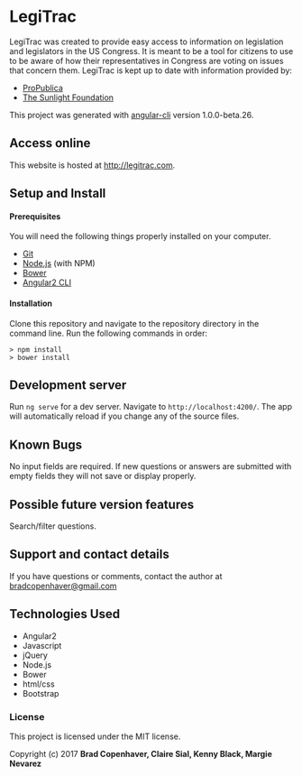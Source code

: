 # LegiTrac

LegiTrac was created to provide easy access to information on legislation and legislators in the US Congress. It is meant to be a tool for citizens to use to be aware of how their representatives in Congress are voting on issues that concern them. LegiTrac is kept up to date with information provided by:
* [ProPublica](https://www.propublica.org/datastore/api/propublica-congress-api)
* [The Sunlight Foundation](https://sunlightfoundation.com/api/)

This project was generated with [angular-cli](https://github.com/angular/angular-cli) version 1.0.0-beta.26.

## Access online

This website is hosted at http://legitrac.com.

## Setup and Install

#### Prerequisites

You will need the following things properly installed on your computer.

* [Git](https://git-scm.com/)
* [Node.js](https://nodejs.org/) (with NPM)
* [Bower](https://bower.io/)
* [Angular2 CLI](https://cli.angular.io/)

#### Installation

Clone this repository and navigate to the repository directory in the command line. Run the following commands in order:

    > npm install
    > bower install

## Development server

Run `ng serve` for a dev server. Navigate to `http://localhost:4200/`. The app will automatically reload if you change any of the source files.

## Known Bugs

No input fields are required. If new questions or answers are submitted with empty fields they will not save or display properly.

## Possible future version features

Search/filter questions.

## Support and contact details

If you have questions or comments, contact the author at bradcopenhaver@gmail.com

## Technologies Used

* Angular2
* Javascript
* jQuery
* Node.js
* Bower
* html/css
* Bootstrap

### License

This project is licensed under the MIT license.

Copyright (c) 2017 **Brad Copenhaver, Claire Sial, Kenny Black, Margie Nevarez**
